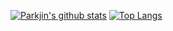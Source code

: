 [![Parkjin's github stats](https://github-readme-stats.vercel.app/api?username=flaw5886&show_icons=true&hide_border=true)](https://github.com/flaw5886)
[![Top Langs](https://github-readme-stats.vercel.app/api/top-langs/?username=flaw5886&layout=compact)](https://github.com/anuraghazra/github-readme-stats)
